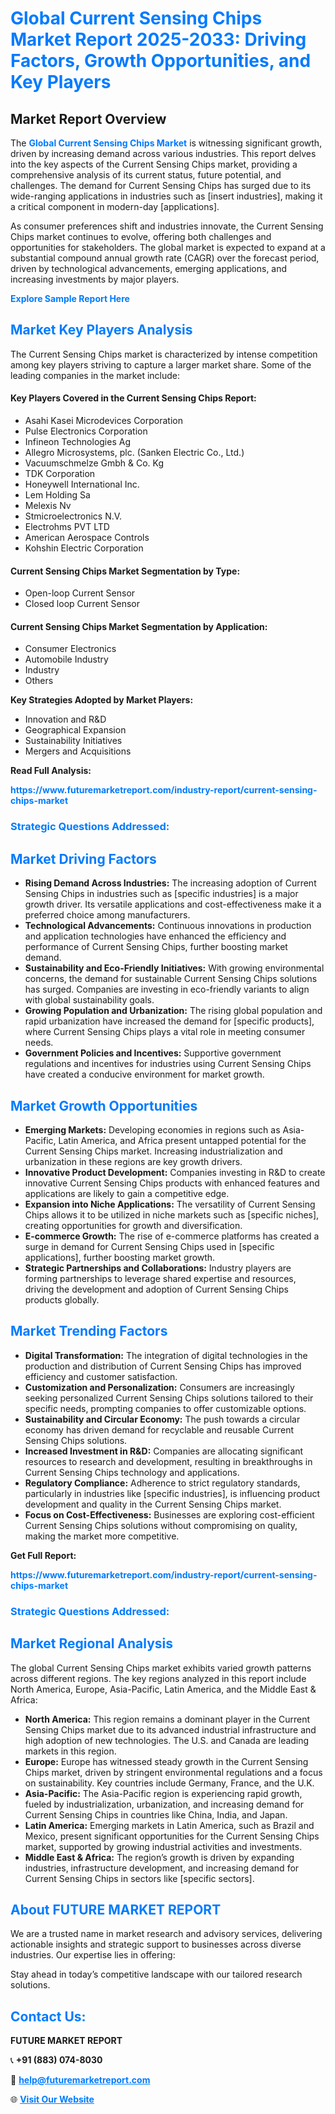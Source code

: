 <h1 style="color: #007BFF;">Global Current Sensing Chips Market Report 2025-2033: Driving Factors, Growth Opportunities, and Key Players</h1>

<section id="overview">
<h2>Market Report Overview</h2>
<p>The <a href="https://www.futuremarketreport.com/industry-report/current-sensing-chips-market" style="color: #007BFF; text-decoration: none;"><strong>Global Current Sensing Chips Market</strong></a> is witnessing significant growth, driven by increasing demand across various industries. This report delves into the key aspects of the Current Sensing Chips market, providing a comprehensive analysis of its current status, future potential, and challenges. The demand for Current Sensing Chips has surged due to its wide-ranging applications in industries such as [insert industries], making it a critical component in modern-day [applications].</p>
<p>As consumer preferences shift and industries innovate, the Current Sensing Chips market continues to evolve, offering both challenges and opportunities for stakeholders. The global market is expected to expand at a substantial compound annual growth rate (CAGR) over the forecast period, driven by technological advancements, emerging applications, and increasing investments by major players.</p>
</section>

<section id="overview">
<p><a href="https://www.futuremarketreport.com/request-sample/reportId=115909" style="color: #007BFF; text-decoration: none;"><strong>Explore Sample Report Here</strong></a></p>
</section>

<section id="key-players">
<h2 style="color: #007BFF;">Market Key Players Analysis</h2>
<p>The Current Sensing Chips market is characterized by intense competition among key players striving to capture a larger market share. Some of the leading companies in the market include:</p>
<h4>Key Players Covered in the Current Sensing Chips Report:</h4>
<ul><li>Asahi Kasei Microdevices Corporation</li><li>Pulse Electronics Corporation</li><li>Infineon Technologies Ag</li><li>Allegro Microsystems, plc. (Sanken Electric Co., Ltd.)</li><li>Vacuumschmelze Gmbh &amp; Co. Kg</li><li>TDK Corporation</li><li>Honeywell International Inc.</li><li>Lem Holding Sa</li><li>Melexis Nv</li><li>Stmicroelectronics N.V.</li><li>Electrohms PVT LTD</li><li>American Aerospace Controls</li><li>Kohshin Electric Corporation</li></ul>
<h4>Current Sensing Chips Market Segmentation by Type:</h4>
<ul><li>Open-loop Current Sensor</li><li>Closed loop Current Sensor</li></ul>

<h4>Current Sensing Chips Market Segmentation by Application:</h4>
<ul><li>Consumer Electronics</li><li>Automobile Industry</li><li>Industry</li><li>Others</li></ul>
<p><strong>Key Strategies Adopted by Market Players:</strong></p>
<ul>
<li>Innovation and R&D</li>
<li>Geographical Expansion</li>
<li>Sustainability Initiatives</li>
<li>Mergers and Acquisitions</li>
</ul>
</section>

<section>
<p><strong>Read Full Analysis: </strong></p><a href="https://www.futuremarketreport.com/industry-report/current-sensing-chips-market" style="color: #007BFF; text-decoration: none;"><strong>https://www.futuremarketreport.com/industry-report/current-sensing-chips-market</strong></a>
<h3 style="color: #007BFF;">Strategic Questions Addressed:</h3>
</section>

<section id="driving-factors">
<h2 style="color: #007BFF;">Market Driving Factors</h2>
<ul>
<li><strong>Rising Demand Across Industries:</strong> The increasing adoption of Current Sensing Chips in industries such as [specific industries] is a major growth driver. Its versatile applications and cost-effectiveness make it a preferred choice among manufacturers.</li>
<li><strong>Technological Advancements:</strong> Continuous innovations in production and application technologies have enhanced the efficiency and performance of Current Sensing Chips, further boosting market demand.</li>
<li><strong>Sustainability and Eco-Friendly Initiatives:</strong> With growing environmental concerns, the demand for sustainable Current Sensing Chips solutions has surged. Companies are investing in eco-friendly variants to align with global sustainability goals.</li>
<li><strong>Growing Population and Urbanization:</strong> The rising global population and rapid urbanization have increased the demand for [specific products], where Current Sensing Chips plays a vital role in meeting consumer needs.</li>
<li><strong>Government Policies and Incentives:</strong> Supportive government regulations and incentives for industries using Current Sensing Chips have created a conducive environment for market growth.</li>
</ul>
</section>

<section id="growth-opportunities">
<h2 style="color: #007BFF;">Market Growth Opportunities</h2>
<ul>
<li><strong>Emerging Markets:</strong> Developing economies in regions such as Asia-Pacific, Latin America, and Africa present untapped potential for the Current Sensing Chips market. Increasing industrialization and urbanization in these regions are key growth drivers.</li>
<li><strong>Innovative Product Development:</strong> Companies investing in R&D to create innovative Current Sensing Chips products with enhanced features and applications are likely to gain a competitive edge.</li>
<li><strong>Expansion into Niche Applications:</strong> The versatility of Current Sensing Chips allows it to be utilized in niche markets such as [specific niches], creating opportunities for growth and diversification.</li>
<li><strong>E-commerce Growth:</strong> The rise of e-commerce platforms has created a surge in demand for Current Sensing Chips used in [specific applications], further boosting market growth.</li>
<li><strong>Strategic Partnerships and Collaborations:</strong> Industry players are forming partnerships to leverage shared expertise and resources, driving the development and adoption of Current Sensing Chips products globally.</li>
</ul>
</section>

<section id="trending-factors">
<h2 style="color: #007BFF;">Market Trending Factors</h2>
<ul>
<li><strong>Digital Transformation:</strong> The integration of digital technologies in the production and distribution of Current Sensing Chips has improved efficiency and customer satisfaction.</li>
<li><strong>Customization and Personalization:</strong> Consumers are increasingly seeking personalized Current Sensing Chips solutions tailored to their specific needs, prompting companies to offer customizable options.</li>
<li><strong>Sustainability and Circular Economy:</strong> The push towards a circular economy has driven demand for recyclable and reusable Current Sensing Chips solutions.</li>
<li><strong>Increased Investment in R&D:</strong> Companies are allocating significant resources to research and development, resulting in breakthroughs in Current Sensing Chips technology and applications.</li>
<li><strong>Regulatory Compliance:</strong> Adherence to strict regulatory standards, particularly in industries like [specific industries], is influencing product development and quality in the Current Sensing Chips market.</li>
<li><strong>Focus on Cost-Effectiveness:</strong> Businesses are exploring cost-efficient Current Sensing Chips solutions without compromising on quality, making the market more competitive.</li>
</ul>
</section>

<section>
<p><strong>Get Full Report: </strong></p><a href="https://www.futuremarketreport.com/industry-report/current-sensing-chips-market" style="color: #007BFF; text-decoration: none;"><strong>https://www.futuremarketreport.com/industry-report/current-sensing-chips-market</strong></a>
<h3 style="color: #007BFF;">Strategic Questions Addressed:</h3>
</section>


<section id="regional-analysis">
<h2 style="color: #007BFF;">Market Regional Analysis</h2>
<p>The global Current Sensing Chips market exhibits varied growth patterns across different regions. The key regions analyzed in this report include North America, Europe, Asia-Pacific, Latin America, and the Middle East & Africa:</p>
<ul>
<li><strong>North America:</strong> This region remains a dominant player in the Current Sensing Chips market due to its advanced industrial infrastructure and high adoption of new technologies. The U.S. and Canada are leading markets in this region.</li>
<li><strong>Europe:</strong> Europe has witnessed steady growth in the Current Sensing Chips market, driven by stringent environmental regulations and a focus on sustainability. Key countries include Germany, France, and the U.K.</li>
<li><strong>Asia-Pacific:</strong> The Asia-Pacific region is experiencing rapid growth, fueled by industrialization, urbanization, and increasing demand for Current Sensing Chips in countries like China, India, and Japan.</li>
<li><strong>Latin America:</strong> Emerging markets in Latin America, such as Brazil and Mexico, present significant opportunities for the Current Sensing Chips market, supported by growing industrial activities and investments.</li>
<li><strong>Middle East & Africa:</strong> The region’s growth is driven by expanding industries, infrastructure development, and increasing demand for Current Sensing Chips in sectors like [specific sectors].</li>
</ul>
</section>

<footer>
<h2 style="color: #007BFF;">About FUTURE MARKET REPORT</h2>
<p>We are a trusted name in market research and advisory services, delivering actionable insights and strategic support to businesses across diverse industries. Our expertise lies in offering:</p>

<p>Stay ahead in today’s competitive landscape with our tailored research solutions.</p>

<h2 style="color: #007BFF;">Contact Us:</h2>
<p><strong>FUTURE MARKET REPORT</strong></p>
<p>📞 <strong>+91 (883) 074-8030</strong></p>
<p>📧 <strong><a href="mailto:help@futuremarketreport.com" style="color: #007BFF;">help@futuremarketreport.com</a></strong></p>
<p>🌐 <strong><a href="https://www.futuremarketreport.com/" style="color: #007BFF;">Visit Our Website</a></strong></p>
</footer>